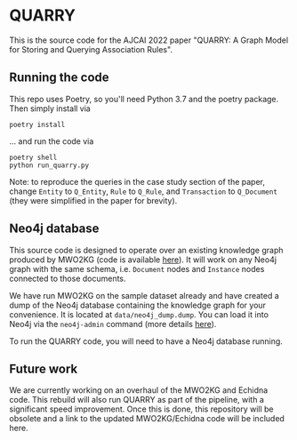 # QUARRY

This is the source code for the AJCAI 2022 paper "QUARRY: A Graph Model for Storing and Querying Association Rules".

## Running the code

This repo uses Poetry, so you'll need Python 3.7 and the poetry package. Then simply install via

    poetry install

... and run the code via

    poetry shell
    python run_quarry.py

Note: to reproduce the queries in the case study section of the paper, change `Entity` to `Q_Entity`, `Rule` to `Q_Rule`, and `Transaction` to `Q_Document` (they were simplified in the paper for brevity).

## Neo4j database

This source code is designed to operate over an existing knowledge graph produced by MWO2KG (code is available [here](https://github.com/nlp-tlp/mwo2kg-and-echidna)). It will work on any Neo4j graph with the same schema, i.e. `Document` nodes and `Instance` nodes connected to those documents.

We have run MWO2KG on the sample dataset already and have created a dump of the Neo4j database containing the knowledge graph for your convenience. It is located at `data/neo4j_dump.dump`. You can load it into Neo4j via the `neo4j-admin` command (more details [here](https://neo4j.com/docs/operations-manual/current/backup-restore/restore-dump/)).

To run the QUARRY code, you will need to have a Neo4j database running.

## Future work

We are currently working on an overhaul of the MWO2KG and Echidna code. This rebuild will also run QUARRY as part of the pipeline, with a significant speed improvement. Once this is done, this repository will be obsolete and a link to the updated MWO2KG/Echidna code will be included here.
